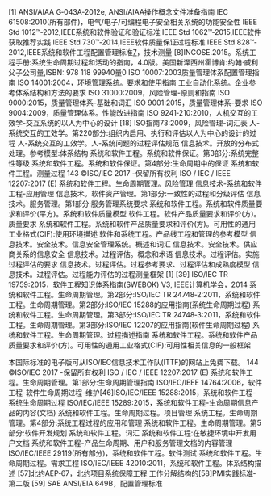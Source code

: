 [1] ANSI/AIAA G‐043A‐2012e, ANSI/AIAA操作概念文件准备指南
IEC 61508:2010(所有部件)，电气/电子/可编程电子安全相关系统的功能安全性
IEEE Std 1012™‐2012,IEEE系统和软件验证和验证标准
IEEE Std 1062™‐2015,IEEE软件获取推荐实践
IEEE Std 730™‐2014,IEEE软件质量保证过程标准
IEEE Std 828™‐2012,IEEE系统和软件工程配置管理标准[7](包括TP‐2003‐020‐01)，技术测量
[8]INCOSE.2015。系统工程手册:系统生命周期过程和活动的指南，4.0版。美国新泽西州霍博肯:约翰·威利父子公司量,ISBN: 978 118 99940量0
ISO 10007:2003质量管理体系配置管理指南
ISO 14001:2004，环境管理系统。要求和使用指南
工业自动化系统。企业参考体系结构和方法的要求
ISO 31000:2009，风险管理-原则和指南
ISO 9000:2015，质量管理体系-基础和词汇
ISO 9001:2015，质量管理体系-要求
ISO 9004:2009，质量管理体系。性能改进指南
ISO 9241‐210:2010，人机交互的工效学-交互系统的以人为中心的设计
[18] ISO指南73:2009，风险管理-词汇表
人-系统交互的工效学。第220部分:组织内启用、执行和评估以人为中心的设计的过程
人-系统交互的工效学。人-系统问题的过程评估规范
信息技术。开放的分布式处理。参考模型:体系结构
系统和软件工程。系统和软件保证。第3部分:系统完整性等级
系统和软件工程。系统和软件保证。第4部分:生命周期中的保证
系统和软件工程。测量过程
143
©ISO/IEC 2017 -保留所有权利
ISO / IEC / IEEE 12207:2017 (E)
系统和软件工程。生命周期管理。风险管理
信息技术-系统和软件工程-应用管理
信息技术。软件资产管理。第1部分:一致性的过程和分级评估
信息技术。服务管理。第1部分:服务管理系统要求
系统和软件工程。系统和软件质量要求和评价(平方)。系统和软件质量模型
软件工程。软件产品质量要求和评价(方)。质量要求
系统和软件工程。系统和软件产品质量要求和评价(方)。可用性的通用工业格式(CIF):使用环境描述
软件和系统工程。产品线工程和管理的参考模型
信息技术。安全技术。信息安全管理系统。概述和词汇
信息技术。安全技术。供应商关系的信息安全
信息技术。过程评估。概念和术语
信息技术。过程评估。实施过程评估的要求
信息技术。过程评估。过程参考要求、过程评估和成熟度模型
信息技术。过程评估。过程能力评估的过程测量框架
[1] [39] ISO/IEC TR 19759:2015，软件工程知识体系指南(SWEBOK) V3, IEEE计算机学会，2014
系统和软件工程。生命周期管理。第2部分:ISO/IEC TR 24748‐2:2011，系统和软件工程。生命周期管理。第2部分:ISO/IEC 15288的应用指南(系统生命周期过程)
系统和软件工程。生命周期管理。第3部分:ISO/IEC TR 24748‐3:2011，系统和软件工程。生命周期管理。第3部分:ISO/IEC 12207的应用指南(软件生命周期过程)
系统和软件工程。生命周期管理。过程描述指南
系统和软件工程。系统和软件产品质量要求和评价(方)。可用性的通用工业格式(CIF):可用性相关信息的一般框架


本国际标准的电子版可从ISO/IEC信息技术工作队(ITTF)的网站上免费下载。
144
©ISO/IEC 2017 -保留所有权利
ISO / IEC / IEEE 12207:2017 (E)
系统和软件工程。生命周期管理。第1部分:生命周期管理指南
ISO/IEC/IEEE 14764:2006，软件工程-软件生命周期过程-维护[46]ISO/IEC/IEEE 15288:2015，系统和软件工程-系统生命周期过程
ISO/IEC/IEEE 15289:2015，系统和软件工程-生命周期信息产品的内容(文档)
系统和软件工程。生命周期过程。项目管理
系统工程。生命周期管理。第4部分:系统工程过程的应用和管理
系统和软件工程。生命周期管理。第5部分:软件开发规划
系统和软件工程。词汇
系统和软件工程:在敏捷环境中开发用户文档
系统和软件工程-产品生命周期、用户和服务管理文档的内容管理
ISO/IEC/IEEE 29119(所有部分)，系统和软件工程。软件测试
系统和软件工程。生命周期过程。需求工程
ISO/IEC/IEEE 42010:2011，系统和软件工程。体系结构描述
[57]北约AEP‐67，北约项目系统保障工程
工作分解结构的[58]PMI实践标准‐第二版
[59] SAE ANSI/EIA 649B，配置管理标准
